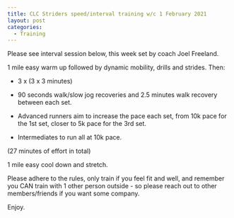 ```yaml
---
title: CLC Striders speed/interval training w/c 1 February 2021
layout: post
categories:
  - Training
---
```


Please see interval session below, this week set by coach Joel Freeland.

1 mile easy warm up followed by dynamic mobility, drills and strides. Then:

* 3 x (3 x 3 minutes)

* 90 seconds walk/slow jog recoveries and 2.5 minutes walk recovery between each set.
* Advanced runners aim to increase the pace each set, from 10k pace for the 1st set, closer to 5k pace for the 3rd set.
* Intermediates to run all at 10k pace.

(27 minutes of effort in total)

1 mile easy cool down and stretch.

Please adhere to the rules, only train if you feel fit and well, and remember you CAN train with 1 other person outside - so please reach out to other members/friends if you want some company.

Enjoy.
